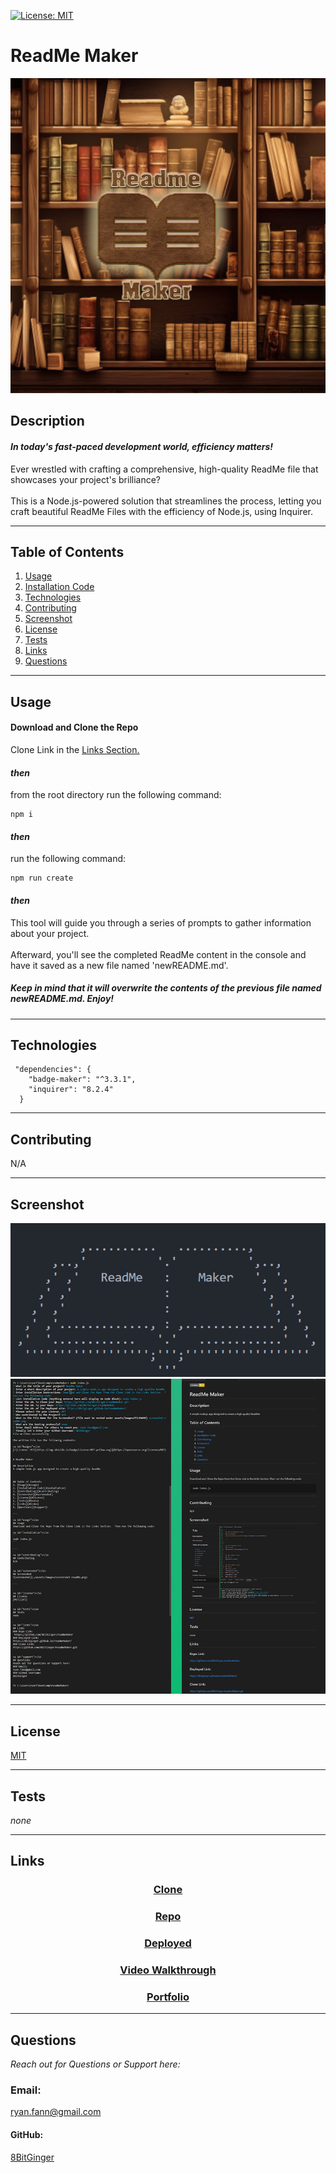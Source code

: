 <a id="badges"></a>
[![License: MIT](https://img.shields.io/badge/License-MIT-yellow.svg)](https://opensource.org/licenses/MIT)

# ReadMe Maker

<div align="center">

![logo](./assets/images/readmeMakerProject.jpg)

</div>

## Description

#### _In today's fast-paced development world, efficiency matters!_

Ever wrestled with crafting a comprehensive, high-quality ReadMe file that showcases your project's brilliance? <br><br> This is a Node.js-powered solution that streamlines the process, letting you craft beautiful ReadMe Files with the efficiency of Node.js, using Inquirer.

---

## Table of Contents

1. [Usage](#usage)
1. [Installation Code](#installation)
1. [Technologies](#technologies)
1. [Contributing](#contributing)
1. [Screenshot](#screenshot)
1. [License](#license)
1. [Tests](#tests)
1. [Links](#links)
1. [Questions](#support)

---

<a id="usage"></a>

## Usage

#### Download and Clone the Repo

Clone Link in the <a href="#links">Links Section.</a> <br>

#### _then_

from the root directory run the following command:

<a id="installation"></a>

```
npm i
```

#### _then_

run the following command:

```
npm run create
```

#### _then_

This tool will guide you through a series of prompts to gather information about your project. <br><br>Afterward, you'll see the completed ReadMe content in the console and have it saved as a new file named 'newREADME.md'.

##### _Keep in mind that it will overwrite the contents of the previous file named newREADME.md. Enjoy!_

---

<a id="technologies"></a>

## Technologies

```
 "dependencies": {
    "badge-maker": "^3.3.1",
    "inquirer": "8.2.4"
  }
```

---

<a id="contributing"></a>

## Contributing

N/A

---

<a id="screenshot"></a>

## Screenshot

![logo](./assets/images/readme-logo.png)
![screenshot](./assets/images/screenshot-readMe.png)

---

<a id="license"></a>

## License

[MIT](url)

---

<a id="tests"></a>

## Tests

_none_

---

<a id="links"></a>

## Links

<div align="center">

### [Clone](https://github.com/8BitGinger/readmeMaker.git)

### [Repo](https://github.com/8BitGinger/readmeMaker)

### [Deployed](https://8bitginger.github.io/readmeMaker/)

### [Video Walkthrough](https://drive.google.com/file/d/1mFlXQgKBNRDyWnkb5Hzv2XnH3eXIEaG-/view)

### [Portfolio](https://ryanfann.netlify.app/)

</div>

<a id="support"></a>

---

## Questions

_Reach out for Questions or Support here:_

### Email:

ryan.fann@gmail.com

#### GitHub:

[8BitGinger](https://github.com/8BitGinger)
